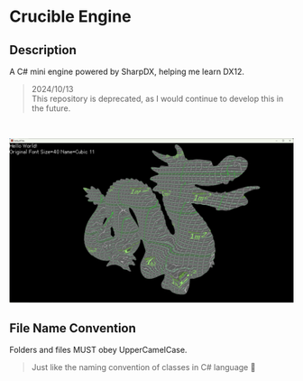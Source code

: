 # Crucible Engine
## Description
A C# mini engine powered by SharpDX, helping me learn DX12.

> 2024/10/13 <br/>
> This repository is deprecated, as I would continue to develop this in the future.
<br/>

![Showcase](./showcase.png)

## File Name Convention
Folders and files MUST obey UpperCamelCase.<br/>
>Just like the naming convention of classes in C# language 🥰
